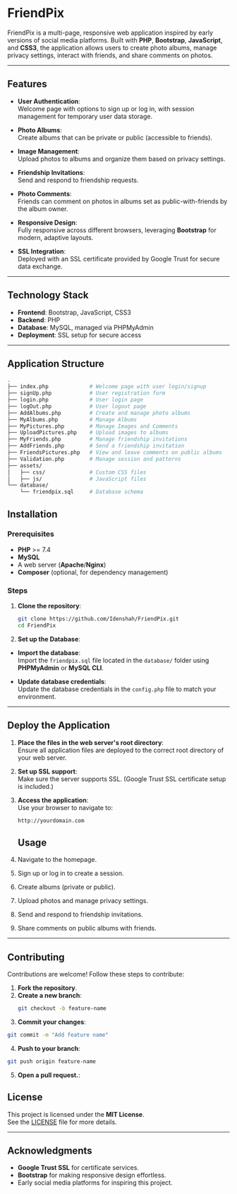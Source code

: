 # FriendPix

FriendPix is a multi-page, responsive web application inspired by early versions of social media platforms. Built with **PHP**, **Bootstrap**, **JavaScript**, and **CSS3**, the application allows users to create photo albums, manage privacy settings, interact with friends, and share comments on photos.

---

## Features

- **User Authentication**:  
  Welcome page with options to sign up or log in, with session management for temporary user data storage.

- **Photo Albums**:  
  Create albums that can be private or public (accessible to friends).

- **Image Management**:  
  Upload photos to albums and organize them based on privacy settings.

- **Friendship Invitations**:  
  Send and respond to friendship requests.

- **Photo Comments**:  
  Friends can comment on photos in albums set as public-with-friends by the album owner.

- **Responsive Design**:  
  Fully responsive across different browsers, leveraging **Bootstrap** for modern, adaptive layouts.

- **SSL Integration**:  
  Deployed with an SSL certificate provided by Google Trust for secure data exchange.

---

## Technology Stack

- **Frontend**: Bootstrap, JavaScript, CSS3
- **Backend**: PHP
- **Database**: MySQL, managed via PHPMyAdmin
- **Deployment**: SSL setup for secure access

---

## Application Structure

```bash
.
├── index.php             # Welcome page with user login/signup
├── signUp.php            # User registration form
├── login.php             # User login page
├── logOut.php            # User logout page
├── AddAlbums.php         # Create and manage photo albums
├── MyAlbums.php          # Manage Albums
├── MyPictures.php        # Manage Images and Comments
├── UploadPictures.php    # Upload images to albums
├── MyFriends.php         # Manage friendship invitations
├── AddFriends.php        # Send a friendship invitation
├── FriendsPictures.php   # View and leave comments on public albums
├── Validation.php        # Manage session and patterns
├── assets/
│   ├── css/              # Custom CSS files
│   ├── js/               # JavaScript files
└── database/
    └── friendpix.sql     # Database schema
```
## Installation

### Prerequisites
- **PHP** >= 7.4  
- **MySQL**  
- A web server (**Apache**/**Nginx**)  
- **Composer** (optional, for dependency management)  


### Steps

1. **Clone the repository**:
   ```bash
   git clone https://github.com/Idenshah/FriendPix.git
   cd FriendPix
2. **Set up the Database**:  

- **Import the database**:  
   Import the `friendpix.sql` file located in the `database/` folder using **PHPMyAdmin** or **MySQL CLI**.

- **Update database credentials**:  
   Update the database credentials in the `config.php` file to match your environment.

---

## Deploy the Application

1. **Place the files in the web server's root directory**:  
   Ensure all application files are deployed to the correct root directory of your web server.

2. **Set up SSL support**:  
   Make sure the server supports SSL. (Google Trust SSL certificate setup is included.)

3. **Access the application**:  
   Use your browser to navigate to:
   ```bash
   http://yourdomain.com
   ```
   ## Usage

1. Navigate to the homepage.  
2. Sign up or log in to create a session.  
3. Create albums (private or public).  
4. Upload photos and manage privacy settings.  
5. Send and respond to friendship invitations.  
6. Share comments on public albums with friends.

---

## Contributing

Contributions are welcome! Follow these steps to contribute:

1. **Fork the repository**.  
2. **Create a new branch**:
   ```bash
   git checkout -b feature-name
   ```
3. **Commit your changes**:
  ```bash
  git commit -m "Add feature name"
   ```
4. **Push to your branch**:
  ```bash
git push origin feature-name
   ```
5. **Open a pull request.**:

## License

This project is licensed under the **MIT License**.  
See the [LICENSE](LICENSE) file for more details.

---

## Acknowledgments

- **Google Trust SSL** for certificate services.  
- **Bootstrap** for making responsive design effortless.  
- Early social media platforms for inspiring this project.


